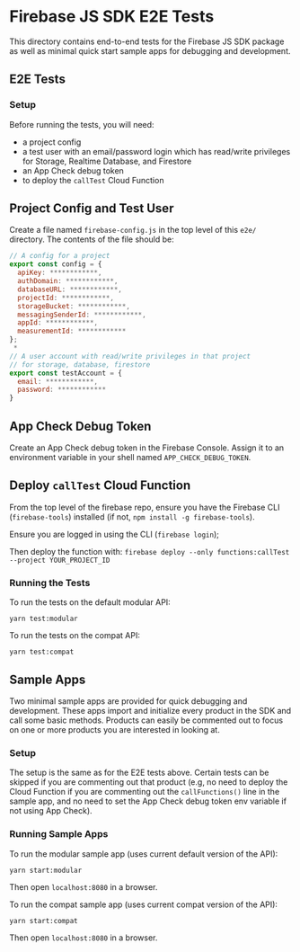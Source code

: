 # Firebase JS SDK E2E Tests

This directory contains end-to-end tests for the Firebase JS SDK package as well as minimal quick start sample apps for debugging and development.

## E2E Tests

### Setup

Before running the tests, you will need:

- a project config
- a test user with an email/password login which has read/write privileges for Storage, Realtime Database, and Firestore
- an App Check debug token
- to deploy the `callTest` Cloud Function

## Project Config and Test User

Create a file named `firebase-config.js` in the top level of this `e2e/` directory. The contents of the file should be:

```javascript
// A config for a project
export const config = {
  apiKey: ************,
  authDomain: ************,
  databaseURL: ************,
  projectId: ************,
  storageBucket: ************,
  messagingSenderId: ************,
  appId: ************,
  measurementId: ************
};
 *
// A user account with read/write privileges in that project
// for storage, database, firestore
export const testAccount = {
  email: ************,
  password: ************
}
```

## App Check Debug Token

Create an App Check debug token in the Firebase Console. Assign it to an environment variable in your shell named `APP_CHECK_DEBUG_TOKEN`.

## Deploy `callTest` Cloud Function

From the top level of the firebase repo, ensure you have the Firebase CLI (`firebase-tools`) installed (if not, `npm install -g firebase-tools`).

Ensure you are logged in using the CLI (`firebase login`);

Then deploy the function with:
`firebase deploy --only functions:callTest --project YOUR_PROJECT_ID`

### Running the Tests

To run the tests on the default modular API:

```
yarn test:modular
```

To run the tests on the compat API:

```
yarn test:compat
```

## Sample Apps

Two minimal sample apps are provided for quick debugging and development. These apps import and initialize every product in the SDK and call some basic methods. Products can easily be commented out to focus on one or more products you are interested in looking at.

### Setup

The setup is the same as for the E2E tests above. Certain tests can be skipped if you are commenting out that product (e.g, no need to deploy the Cloud Function if you are commenting out the `callFunctions()` line in the sample app, and no need to set the App Check debug token env variable if not using App Check).

### Running Sample Apps

To run the modular sample app (uses current default version of the API):

```
yarn start:modular
```

Then open `localhost:8080` in a browser.

To run the compat sample app (uses current compat version of the API):

```
yarn start:compat
```

Then open `localhost:8080` in a browser.